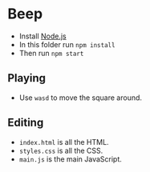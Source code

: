 # Beep

* Install [Node.js](https://nodejs.org/en/)
* In this folder run `npm install`
* Then run `npm start`

## Playing

* Use `wasd` to move the square around.

## Editing

* `index.html` is all the HTML.
* `styles.css` is all the CSS.
* `main.js` is the main JavaScript.
